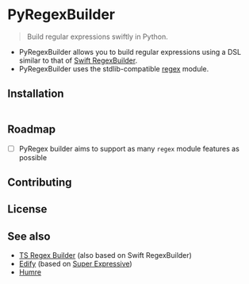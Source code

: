 # PyRegexBuilder

> Build regular expressions swiftly in Python.

- PyRegexBuilder allows you to build regular expressions using a DSL similar to that of [Swift RegexBuilder](https://developer.apple.com/documentation/regexbuilder).
- PyRegexBuilder uses the stdlib-compatible [regex](https://github.com/mrabarnett/mrab-regex) module.

## Installation

```shell

```

## Roadmap

- [ ] PyRegex builder aims to support as many `regex` module features as possible

## Contributing

## License

## See also

- [TS Regex Builder](https://github.com/callstack/ts-regex-builder) (also based on Swift RegexBuilder)
- [Edify](https://github.com/luciferreeves/edify) (based on [Super Expressive](https://github.com/francisrstokes/super-expressive))
- [Humre](https://github.com/asweigart/humre)
